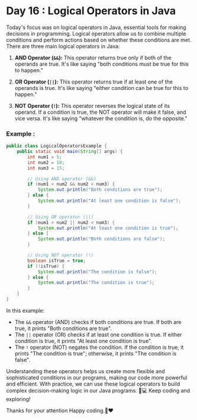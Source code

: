 # Day 16 : Logical Operators in Java

Today's focus was on logical operators in Java, essential tools for making decisions in programming. Logical operators allow us to combine multiple conditions and perform actions based on whether these conditions are met. There are three main logical operators in Java:

1. **AND Operator (`&&`):** This operator returns true only if both of the operands are true. It's like saying "both conditions must be true for this to happen."

2. **OR Operator (`||`):** This operator returns true if at least one of the operands is true. It's like saying "either condition can be true for this to happen."

3. **NOT Operator (`!`):** This operator reverses the logical state of its operand. If a condition is true, the NOT operator will make it false, and vice versa. It's like saying "whatever the condition is, do the opposite."

### Example :
```java
public class LogicalOperatorsExample {
    public static void main(String[] args) {
        int num1 = 5;
        int num2 = 10;
        int num3 = 15;

        // Using AND operator (&&)
        if (num1 < num2 && num2 < num3) {
            System.out.println("Both conditions are true");
        } else {
            System.out.println("At least one condition is false");
        }

        // Using OR operator (||)
        if (num1 > num2 || num2 < num3) {
            System.out.println("At least one condition is true");
        } else {
            System.out.println("Both conditions are false");
        }

        // Using NOT operator (!)
        boolean isTrue = true;
        if (!isTrue) {
            System.out.println("The condition is false");
        } else {
            System.out.println("The condition is true");
        }
    }
}
```

In this example:

- The `&&` operator (AND) checks if both conditions are true. If both are true, it prints "Both conditions are true".
- The `||` operator (OR) checks if at least one condition is true. If either condition is true, it prints "At least one condition is true".
- The `!` operator (NOT) negates the condition. If the condition is true, it prints "The condition is true"; otherwise, it prints "The condition is false".

Understanding these operators helps us create more flexible and sophisticated conditions in our programs, making our code more powerful and efficient. With practice, we can use these logical operators to build complex decision-making logic in our Java programs. 🚀💻 Keep coding and exploring!

Thanks for your attention Happy coding.🙏❤️
